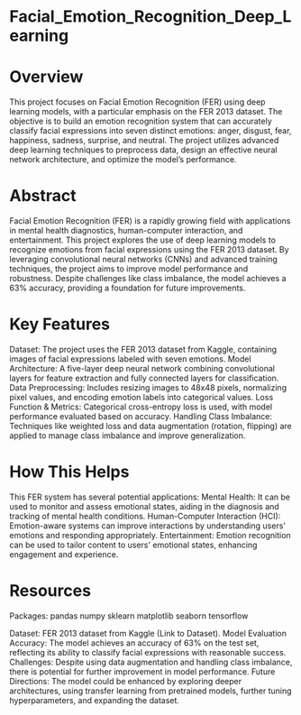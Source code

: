 # Facial_Emotion_Recognition_Deep_Learning
# Overview
This project focuses on Facial Emotion Recognition (FER) using deep learning models, with a particular emphasis on the FER 2013 dataset. The objective is to build an emotion recognition system that can accurately classify facial expressions into seven distinct emotions: anger, disgust, fear, happiness, sadness, surprise, and neutral. The project utilizes advanced deep learning techniques to preprocess data, design an effective neural network architecture, and optimize the model’s performance.

# Abstract
Facial Emotion Recognition (FER) is a rapidly growing field with applications in mental health diagnostics, human-computer interaction, and entertainment. This project explores the use of deep learning models to recognize emotions from facial expressions using the FER 2013 dataset. By leveraging convolutional neural networks (CNNs) and advanced training techniques, the project aims to improve model performance and robustness. Despite challenges like class imbalance, the model achieves a 63% accuracy, providing a foundation for future improvements.

# Key Features
Dataset: The project uses the FER 2013 dataset from Kaggle, containing images of facial expressions labeled with seven emotions.
Model Architecture: A five-layer deep neural network combining convolutional layers for feature extraction and fully connected layers for classification.
Data Preprocessing: Includes resizing images to 48x48 pixels, normalizing pixel values, and encoding emotion labels into categorical values.
Loss Function & Metrics: Categorical cross-entropy loss is used, with model performance evaluated based on accuracy.
Handling Class Imbalance: Techniques like weighted loss and data augmentation (rotation, flipping) are applied to manage class imbalance and improve generalization.

# How This Helps
This FER system has several potential applications:
Mental Health: It can be used to monitor and assess emotional states, aiding in the diagnosis and tracking of mental health conditions.
Human-Computer Interaction (HCI): Emotion-aware systems can improve interactions by understanding users' emotions and responding appropriately.
Entertainment: Emotion recognition can be used to tailor content to users' emotional states, enhancing engagement and experience.

# Resources
Packages:
pandas
numpy
sklearn
matplotlib
seaborn
tensorflow

Dataset: FER 2013 dataset from Kaggle (Link to Dataset).
Model Evaluation
Accuracy: The model achieves an accuracy of 63% on the test set, reflecting its ability to classify facial expressions with reasonable success.
Challenges: Despite using data augmentation and handling class imbalance, there is potential for further improvement in model performance.
Future Directions: The model could be enhanced by exploring deeper architectures, using transfer learning from pretrained models, further tuning hyperparameters, and expanding the dataset.
